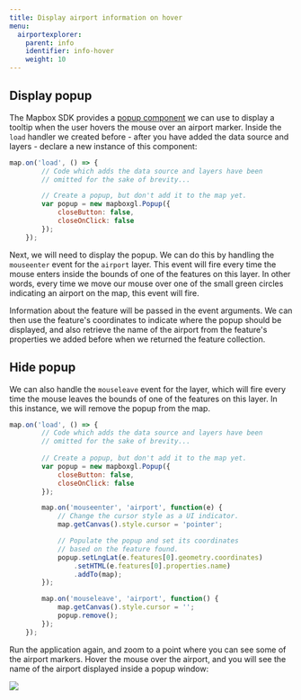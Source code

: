 ```yaml
---
title: Display airport information on hover
menu: 
  airportexplorer:
    parent: info
    identifier: info-hover
    weight: 10
---
```


## Display popup

The Mapbox SDK provides a [popup component](https://www.mapbox.com/mapbox-gl-js/api#popup) we can use to display a tooltip when the user hovers the mouse over an airport marker. Inside the `load` handler we created before - after you have added the data source and layers - declare a new instance of this component:

```js
map.on('load', () => {
        // Code which adds the data source and layers have been 
        // omitted for the sake of brevity...

        // Create a popup, but don't add it to the map yet.
        var popup = new mapboxgl.Popup({
            closeButton: false,
            closeOnClick: false
        });
    });
```

Next, we will need to display the popup. We can do this by handling the `mouseenter` event for the `airport` layer. This event will fire every time the mouse enters inside the bounds of one of the features on this layer. In other words, every time we move our mouse over one of the small green circles indicating an airport on the map, this event will fire.

Information about the feature will be passed in the event arguments. We can then use the feature's coordinates to indicate where the popup should be displayed, and also retrieve the name of the airport from the feature's properties we added before when we returned the feature collection.

## Hide popup

We can also handle the `mouseleave` event for the layer, which will fire every time the mouse leaves the bounds of one of the features on this layer. In this instance, we will remove the popup from the map.

```js
map.on('load', () => {
        // Code which adds the data source and layers have been 
        // omitted for the sake of brevity...
        
        // Create a popup, but don't add it to the map yet.
        var popup = new mapboxgl.Popup({
            closeButton: false,
            closeOnClick: false
        });

        map.on('mouseenter', 'airport', function(e) {
            // Change the cursor style as a UI indicator.
            map.getCanvas().style.cursor = 'pointer';

            // Populate the popup and set its coordinates
            // based on the feature found.
            popup.setLngLat(e.features[0].geometry.coordinates)
                .setHTML(e.features[0].properties.name)
                .addTo(map);
        });

        map.on('mouseleave', 'airport', function() {
            map.getCanvas().style.cursor = '';
            popup.remove();
        });
    });
```

Run the application again, and zoom to a point where you can see some of the airport markers. Hover the mouse over the airport, and you will see the name of the airport displayed inside a popup window:

![](/images/books/airport-explorer/info/hover/tooltip.png)